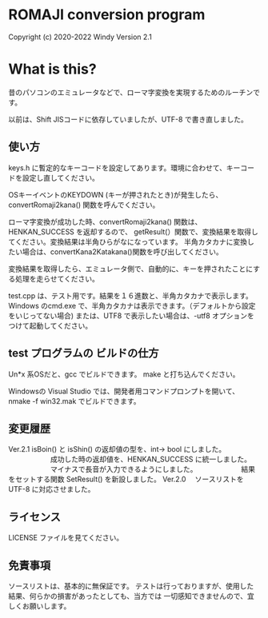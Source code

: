 # ROMAJI conversion program

Copyright (c) 2020-2022 Windy
Version 2.1


# What is this?

昔のパソコンのエミュレータなどで、ローマ字変換を実現するためのルーチンです。

以前は、Shift JISコードに依存していましたが、UTF-8 で書き直しました。


## 使い方

keys.h に暫定的なキーコードを設定してあります。環境に合わせて、キーコードを設定し直してください。

OSキーイベントのKEYDOWN (キーが押されたとき)が発生したら、convertRomaji2kana() 関数を呼んでください。

ローマ字変換が成功した時、convertRomaji2kana() 関数は、HENKAN_SUCCESS を返却するので、
getResult(）関数で、変換結果を取得してください。変換結果は半角ひらがなになっています。
半角カタカナに変換したい場合は、convertKana2Katakana()関数を呼び出してください。

変換結果を取得したら、エミュレータ側で、自動的に、キーを押されたことにする処理を走らせてください。


test.cpp は、テスト用です。結果を１６進数と、半角カタカナで表示します。
Windows のcmd.exe で、半角カタカナは表示できます。（デフォルトから設定をいじってない場合)
または、UTF8 で表示したい場合は、-utf8 オプションをつけて起動してください。


## test プログラムの ビルドの仕方

Un*x 系OSだと、gcc でビルドできます。 make と打ち込んでください。

Windowsの Visual Studio では、開発者用コマンドプロンプトを開いて、nmake -f win32.mak でビルドできます。

## 変更履歴

Ver.2.1   isBoin() と isShin() の返却値の型を、int-> bool にしました。
　　　　　　成功した時の返却値を、HENKAN_SUCCESS に統一しました。
　　　　　　マイナスで長音が入力できるようにしました。
　　　　　　結果をセットする関数 SetResult() を新設しました。
Ver.2.0 　ソースリストをUTF-8 に対応させました。


## ライセンス

LICENSE ファイルを見てください。


## 免責事項

ソースリストは、基本的に無保証です。 テストは行っておりますが、使用した結果、何らかの損害があったとしても、当方では 一切感知できませんので、宜しくお願いします。 


